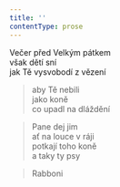 ```yaml
---
title: ''
contentType: prose
---
```


  

Večer před Velkým pátkem  
však dětí sní  
jak Tě vysvobodí z vězení

> aby Tě nebili  
> jako koně  
> co upadl na dláždění

> Pane dej jim  
> ať na louce v ráji  
> potkají toho koně  
> a taky ty psy

> Rabboni

